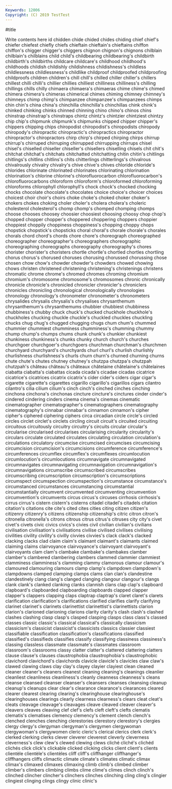 ```yaml
---
Keywords: 12006
Copyright: (C) 2019 TestTest
---
```


#title

Write contents here
id chidden chide chided chides chiding
chief chief's chiefer chiefest chiefly chiefs chieftain chieftain's chieftains chiffon
chiffon's chigger chigger's chiggers chignon chignon's chignons chilblain chilblain's chilblains
child child's childbearing childbearing's childbirth childbirth's childbirths childcare childcare's childhood
childhood's childhoods childish childishly childishness childishness's childless childlessness childlessness's childlike
childproof childproofed childproofing childproofs children children's chill chill's chilled chiller
chiller's chillers chillest chilli chilli's chillier chillies chilliest chilliness chilliness's
chilling chillings chills chilly chimaera chimaera's chimaeras chime chime's chimed
chimera chimera's chimeras chimerical chimes chiming chimney chimney's chimneys chimp
chimp's chimpanzee chimpanzee's chimpanzees chimps chin chin's china china's chinchilla
chinchilla's chinchillas chink chink's chinked chinking chinks chinned chinning chino
chino's chinos chins chinstrap chinstrap's chinstraps chintz chintz's chintzier chintziest
chintzy chip chip's chipmunk chipmunk's chipmunks chipped chipper chipper's chippers
chipping chips chiropodist chiropodist's chiropodists chiropody chiropody's chiropractic chiropractic's chiropractics
chiropractor chiropractor's chiropractors chirp chirp's chirped chirping chirps chirrup chirrup's
chirruped chirruping chirrupped chirrupping chirrups chisel chisel's chiselled chiseller chiseller's
chisellers chiselling chisels chit chit's chitchat chitchat's chitchats chitchatted chitchatting
chitin chitin's chitlings chitlings's chitlins chitlins's chits chitterlings chitterlings's chivalrous
chivalrously chivalry chivalry's chive chive's chives chloride chloride's chlorides chlorinate
chlorinated chlorinates chlorinating chlorination chlorination's chlorine chlorine's chlorofluorocarbon chlorofluorocarbon's chlorofluorocarbons
chloroform chloroform's chloroformed chloroforming chloroforms chlorophyll chlorophyll's chock chock's chocked
chocking chocks chocolate chocolate's chocolates choice choice's choicer choices choicest
choir choir's choirs choke choke's choked choker choker's chokers chokes
choking choler choler's cholera cholera's choleric cholesterol cholesterol's chomp chomp's
chomped chomping chomps choose chooses choosey choosier choosiest choosing choosy
chop chop's chopped chopper chopper's choppered choppering choppers choppier choppiest
choppily choppiness choppiness's chopping choppy chops chopstick chopstick's chopsticks choral
choral's chorale chorale's chorales chorals chord chord's chords chore chore's
choreograph choreographed choreographer choreographer's choreographers choreographic choreographing choreographs choreography choreography's
chores chorister chorister's choristers chortle chortle's chortled chortles chortling chorus
chorus's chorused choruses chorusing chorussed chorussing chose chosen chow chow's
chowder chowder's chowders chowed chowing chows christen christened christening christening's
christenings christens chromatic chrome chrome's chromed chromes chroming chromium chromium's
chromosome chromosome's chromosomes chronic chronically chronicle chronicle's chronicled chronicler chronicler's
chroniclers chronicles chronicling chronological chronologically chronologies chronology chronology's chronometer chronometer's
chronometers chrysalides chrysalis chrysalis's chrysalises chrysanthemum chrysanthemum's chrysanthemums chubbier chubbiest
chubbiness chubbiness's chubby chuck chuck's chucked chuckhole chuckhole's chuckholes chucking
chuckle chuckle's chuckled chuckles chuckling chucks chug chug's chugged chugging
chugs chum chum's chummed chummier chummiest chumminess chumminess's chumming chummy
chump chump's chumps chums chunk chunk's chunkier chunkiest chunkiness chunkiness's
chunks chunky church church's churches churchgoer churchgoer's churchgoers churchman churchman's
churchmen churchyard churchyard's churchyards churl churl's churlish churlishly churlishness churlishness's
churls churn churn's churned churning churns chute chute's chutes chutney
chutney's chutzpa chutzpa's chutzpah chutzpah's château château's châteaux châtelaine châtelaine's
châtelaines ciabatta ciabatta's ciabattas cicada cicada's cicadae cicadas cicatrice cicatrice's
cicatrices cicatrix cicatrix's cider cider's ciders cigar cigar's cigarette cigarette's
cigarettes cigarillo cigarillo's cigarillos cigars cilantro cilantro's cilia cilium cilium's
cinch cinch's cinched cinches cinching cinchona cinchona's cinchonas cincture cincture's
cinctures cinder cinder's cindered cindering cinders cinema cinema's cinemas cinematic
cinematographer cinematographer's cinematographers cinematography cinematography's cinnabar cinnabar's cinnamon cinnamon's cipher
cipher's ciphered ciphering ciphers circa circadian circle circle's circled circles
circlet circlet's circlets circling circuit circuit's circuited circuiting circuitous circuitously
circuitry circuitry's circuits circular circular's circularise circularised circularises circularising circularity
circularity's circulars circulate circulated circulates circulating circulation circulation's circulations circulatory
circumcise circumcised circumcises circumcising circumcision circumcision's circumcisions circumference circumference's circumferences
circumflex circumflex's circumflexes circumlocution circumlocution's circumlocutions circumnavigate circumnavigated circumnavigates circumnavigating
circumnavigation circumnavigation's circumnavigations circumscribe circumscribed circumscribes circumscribing circumscription circumscription's circumscriptions
circumspect circumspection circumspection's circumstance circumstance's circumstanced circumstances circumstancing circumstantial circumstantially
circumvent circumvented circumventing circumvention circumvention's circumvents circus circus's circuses cirrhosis
cirrhosis's cirrus cirrus's cistern cistern's cisterns citadel citadel's citadels citation
citation's citations cite cite's cited cites cities citing citizen citizen's
citizenry citizenry's citizens citizenship citizenship's citric citron citron's citronella citronella's
citrons citrous citrus citrus's citruses city city's civet civet's civets
civic civics civics's civies civil civilian civilian's civilians civilisation civilisation's
civilisations civilise civilised civilises civilising civilities civility civility's civilly civvies
civvies's clack clack's clacked clacking clacks clad claim claim's claimant
claimant's claimants claimed claiming claims clairvoyance clairvoyance's clairvoyant clairvoyant's clairvoyants
clam clam's clambake clambake's clambakes clamber clamber's clambered clambering clambers
clammed clammier clammiest clamminess clamminess's clamming clammy clamorous clamour clamour's
clamoured clamouring clamours clamp clamp's clampdown clampdown's clampdowns clamped clamping
clamps clams clan clan's clandestine clandestinely clang clang's clanged clanging
clangour clangour's clangs clank clank's clanked clanking clanks clannish clans
clap clap's clapboard clapboard's clapboarded clapboarding clapboards clapped clapper clapper's
clappers clapping claps claptrap claptrap's claret claret's clarets clarification clarification's
clarifications clarified clarifies clarify clarifying clarinet clarinet's clarinets clarinettist clarinettist's
clarinettists clarion clarion's clarioned clarioning clarions clarity clarity's clash clash's
clashed clashes clashing clasp clasp's clasped clasping clasps class class's
classed classes classic classic's classical classical's classically classicism classicism's classicist
classicist's classicists classics classier classiest classifiable classification classification's classifications classified
classified's classifieds classifies classify classifying classiness classiness's classing classless classmate
classmate's classmates classroom classroom's classrooms classy clatter clatter's clattered clattering
clatters clause clause's clauses claustrophobia claustrophobia's claustrophobic clavichord clavichord's clavichords
clavicle clavicle's clavicles claw claw's clawed clawing claws clay clay's
clayey clayier clayiest clean cleaned cleaner cleaner's cleaners cleanest cleaning
cleaning's cleanings cleanlier cleanliest cleanliness cleanliness's cleanly cleanness cleanness's cleans
cleanse cleansed cleanser cleanser's cleansers cleanses cleansing cleanup cleanup's cleanups
clear clear's clearance clearance's clearances cleared clearer clearest clearing clearing's
clearinghouse clearinghouse's clearinghouses clearings clearly clearness clearness's clears cleat cleat's
cleats cleavage cleavage's cleavages cleave cleaved cleaver cleaver's cleavers cleaves
cleaving clef clef's clefs cleft cleft's clefts clematis clematis's clematises
clemency clemency's clement clench clench's clenched clenches clenching clerestories clerestory
clerestory's clergies clergy clergy's clergyman clergyman's clergymen clergywoman clergywoman's clergywomen
cleric cleric's clerical clerics clerk clerk's clerked clerking clerks clever
cleverer cleverest cleverly cleverness cleverness's clew clew's clewed clewing clews
cliché cliché's clichéd clichés click click's clickable clicked clicking clicks
client client's clients clientèle clientèle's clientèles cliff cliff's cliffhanger cliffhanger's
cliffhangers cliffs climactic climate climate's climates climatic climax climax's climaxed
climaxes climaxing climb climb's climbed climber climber's climbers climbing climbs
clime clime's climes clinch clinch's clinched clincher clincher's clinchers clinches
clinching cling cling's clingier clingiest clinging clings clingy clinic clinic's
